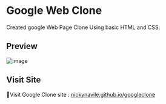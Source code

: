 # Google Web Clone

Created google Web Page Clone Using basic HTML and CSS.

## Preview
![image](https://github.com/Nickynavile/googleclone/assets/107682390/65c3b769-c459-415f-87cc-44be35c5fda3)

## Visit Site
🔗Visit Google Clone site : [nickynavile.github.io/googleclone](https://nickynavile.github.io/googleclone/)

